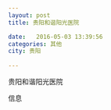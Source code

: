 ```yaml
--- 
layout: post 
title: 贵阳和谐阳光医院

date:   2016-05-03 13:39:56 
categories: 其他  
city: 贵阳
  
--- 
```

   
贵阳和谐阳光医院

信息

